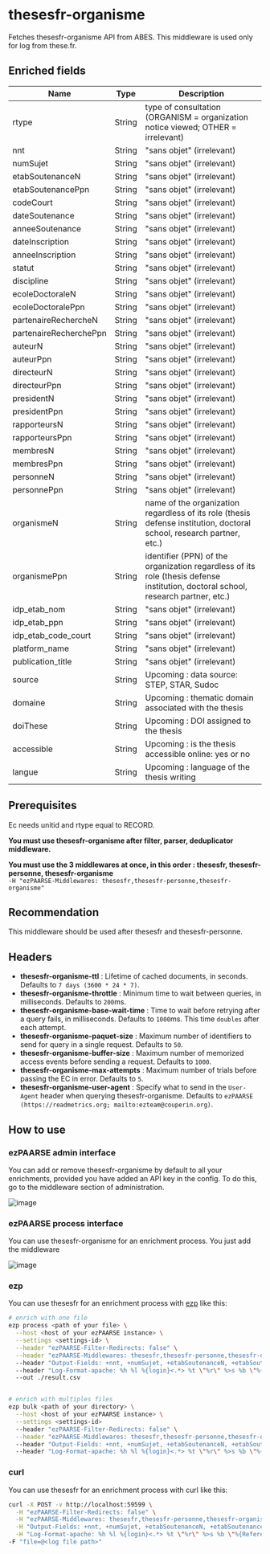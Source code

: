# thesesfr-organisme

Fetches thesesfr-organisme API from ABES.
This middleware is used only for log from these.fr.

## Enriched fields

| Name | Type   | Description |
| --- |--------| --- |
| rtype | String | type of consultation (ORGANISM = organization notice viewed; OTHER = irrelevant) |
| nnt | String | "sans objet" (irrelevant) |
| numSujet | String | "sans objet" (irrelevant) |
| etabSoutenanceN | String | "sans objet" (irrelevant) |
| etabSoutenancePpn | String | "sans objet" (irrelevant) |
| codeCourt | String | "sans objet" (irrelevant) |
| dateSoutenance | String | "sans objet" (irrelevant) |
| anneeSoutenance | String | "sans objet" (irrelevant) |
| dateInscription | String | "sans objet" (irrelevant) |
| anneeInscription | String | "sans objet" (irrelevant) |
| statut | String | "sans objet" (irrelevant) |
| discipline | String | "sans objet" (irrelevant) |
| ecoleDoctoraleN | String | "sans objet" (irrelevant) |
| ecoleDoctoralePpn | String | "sans objet" (irrelevant) |
| partenaireRechercheN | String | "sans objet" (irrelevant) |
| partenaireRecherchePpn | String | "sans objet" (irrelevant) |
| auteurN | String | "sans objet" (irrelevant) |
| auteurPpn | String | "sans objet" (irrelevant) |
| directeurN | String | "sans objet" (irrelevant) |
| directeurPpn | String | "sans objet" (irrelevant) |
| presidentN | String | "sans objet" (irrelevant) |
| presidentPpn | String | "sans objet" (irrelevant) |
| rapporteursN | String | "sans objet" (irrelevant) |
| rapporteursPpn | String | "sans objet" (irrelevant) |
| membresN | String | "sans objet" (irrelevant) |
| membresPpn | String | "sans objet" (irrelevant) |
| personneN | String | "sans objet" (irrelevant) |
| personnePpn | String | "sans objet" (irrelevant) |
| organismeN | String | name of the organization regardless of its role (thesis defense institution, doctoral school, research partner, etc.) |
| organismePpn | String | identifier (PPN) of the organization regardless of its role (thesis defense institution, doctoral school, research partner, etc.) |
| idp_etab_nom | String | "sans objet" (irrelevant) |
| idp_etab_ppn | String | "sans objet" (irrelevant) |
| idp_etab_code_court | String | "sans objet" (irrelevant) |
| platform_name | String | "sans objet" (irrelevant) |
| publication_title | String | "sans objet" (irrelevant) |
| source | String | Upcoming : data source: STEP, STAR, Sudoc |
| domaine | String | Upcoming : thematic domain associated with the thesis |
| doiThese | String | Upcoming : DOI assigned to the thesis |
| accessible | String | Upcoming : is the thesis accessible online: yes or no |
| langue | String | Upcoming : language of the thesis writing | 


## Prerequisites

Ec needs unitid and rtype equal to RECORD.

**You must use thesesfr-organisme after filter, parser, deduplicator middleware.**  

**You must use the 3 middlewares at once, in this order : thesesfr, thesesfr-personne, thesesfr-organisme**  
``` -H "ezPAARSE-Middlewares: thesesfr,thesesfr-personne,thesesfr-organisme" ```

## Recommendation

This middleware should be used after thesesfr and thesesfr-personne.

## Headers

+ **thesesfr-organisme-ttl** : Lifetime of cached documents, in seconds. Defaults to ``7 days (3600 * 24 * 7)``.
+ **thesesfr-organisme-throttle** : Minimum time to wait between queries, in milliseconds. Defaults to ``200``ms.
+ **thesesfr-organisme-base-wait-time** : Time to wait before retrying after a query fails, in milliseconds. Defaults to ``1000``ms. This time ``doubles`` after each attempt.
+ **thesesfr-organisme-paquet-size** : Maximum number of identifiers to send for query in a single request. Defaults to ``50``.
+ **thesesfr-organisme-buffer-size** : Maximum number of memorized access events before sending a request. Defaults to ``1000``.
+ **thesesfr-organisme-max-attempts** : Maximum number of trials before passing the EC in error. Defaults to ``5``.
+ **thesesfr-organisme-user-agent** : Specify what to send in the `User-Agent` header when querying thesesfr-organisme. Defaults to `ezPAARSE (https://readmetrics.org; mailto:ezteam@couperin.org)`.

## How to use

### ezPAARSE admin interface

You can add or remove thesesfr-organisme by default to all your enrichments, provided you have added an API key in the config. To do this, go to the middleware section of administration.

![image](./docs/admin-interface.png)

### ezPAARSE process interface

You can use thesesfr-organisme for an enrichment process. You just add the middleware

![image](./docs/process-interface.png)

### ezp

You can use thesesfr for an enrichment process with [ezp](https://github.com/ezpaarse-project/node-ezpaarse) like this:

```bash
# enrich with one file
ezp process <path of your file> \
  --host <host of your ezPAARSE instance> \
  --settings <settings-id> \
  --header "ezPAARSE-Filter-Redirects: false" \
  --header "ezPAARSE-Middlewares: thesesfr,thesesfr-personne,thesesfr-organisme"
  --header "Output-Fields: +nnt, +numSujet, +etabSoutenanceN, +etabSoutenancePpn, +codeCourt, +dateSoutenance, +anneeSoutenance, +dateInscription, +anneeInscription, +statut, +discipline, +ecoleDoctoraleN, +ecoleDoctoralePpn, +partenaireRechercheN, +partenaireRecherchePpn, +auteurN, +auteurPpn, +directeurN, +directeurPpn, +presidentN, +presidentPpn, +rapporteursN, +rapporteursPpn, +membresN, +membresPpn, +personneN, +personnePpn, +organismeN, +organismePpn, +platform_name, +publication_title, +libelle_idp"
  --header "Log-Format-apache: %h %l %{login}<.*> %t \"%r\" %>s %b \"%{Referer}<.*>\" \"%{User-Agent}<.*>\" \"%{Shib-Identity-Provider}<.*>\" \"%{eppn}<.*>\" \"%{primary-affiliation}<.*>\" \"%{supannEtablissement}<.*>\""
  --out ./result.csv


# enrich with multiples files
ezp bulk <path of your directory> \
  --host <host of your ezPAARSE instance> \
  --settings <settings-id> 
  --header "ezPAARSE-Filter-Redirects: false" \
  --header "ezPAARSE-Middlewares: thesesfr,thesesfr-personne,thesesfr-organisme" 
  --header "Output-Fields: +nnt, +numSujet, +etabSoutenanceN, +etabSoutenancePpn, +codeCourt, +dateSoutenance, +anneeSoutenance, +dateInscription, +anneeInscription, +statut, +discipline, +ecoleDoctoraleN, +ecoleDoctoralePpn, +partenaireRechercheN, +partenaireRecherchePpn, +auteurN, +auteurPpn, +directeurN, +directeurPpn, +presidentN, +presidentPpn, +rapporteursN, +rapporteursPpn, +membresN, +membresPpn, +personneN, +personnePpn, +organismeN, +organismePpn, +platform_name, +publication_title, +libelle_idp"
  --header "Log-Format-apache: %h %l %{login}<.*> %t \"%r\" %>s %b \"%{Referer}<.*>\" \"%{User-Agent}<.*>\" \"%{Shib-Identity-Provider}<.*>\" \"%{eppn}<.*>\" \"%{primary-affiliation}<.*>\" \"%{supannEtablissement}<.*>\""
```

### curl

You can use thesesfr for an enrichment process with curl like this:

```bash
curl -X POST -v http://localhost:59599 \
  -H "ezPAARSE-Filter-Redirects: false" \
  -H "ezPAARSE-Middlewares: thesesfr,thesesfr-personne,thesesfr-organisme,idp-metadata" \
  -H "Output-Fields: +nnt, +numSujet, +etabSoutenanceN, +etabSoutenancePpn, +codeCourt, +dateSoutenance, +anneeSoutenance, +dateInscription, +anneeInscription, +statut, +discipline, +ecoleDoctoraleN, +ecoleDoctoralePpn, +partenaireRechercheN, +partenaireRecherchePpn, +auteurN, +auteurPpn, +directeurN, +directeurPpn, +presidentN, +presidentPpn, +rapporteursN, +rapporteursPpn, +membresN, +membresPpn, +personneN, +personnePpn, +organismeN, +organismePpn, +platform_name, +publication_title, +libelle_idp" \
  -H "Log-Format-apache: %h %l %{login}<.*> %t \"%r\" %>s %b \"%{Referer}<.*>\" \"%{User-Agent}<.*>\" \"%{Shib-Identity-Provider}<.*>\" \"%{eppn}<.*>\" \"%{primary-affiliation}<.*>\" \"%{supannEtablissement}<.*>\""
-F "file=@<log file path>"

```
